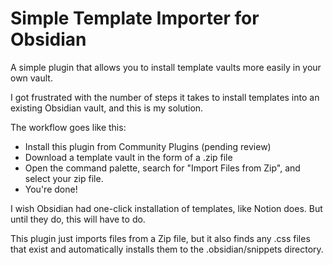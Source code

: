 # Simple Template Importer for Obsidian

A simple plugin that allows you to install template vaults more easily in your own vault.

I got frustrated with the number of steps it takes to install templates into an existing Obsidian vault, and this is my solution.

The workflow goes like this:

- Install this plugin from Community Plugins (pending review)
- Download a template vault in the form of a .zip file
- Open the command palette, search for "Import Files from Zip", and select your zip file.
- You're done!

I wish Obsidian had one-click installation of templates, like Notion does. But until they do, this will have to do.

This plugin just imports files from a Zip file, but it also finds any .css files that exist and automatically installs them to the .obsidian/snippets directory.
